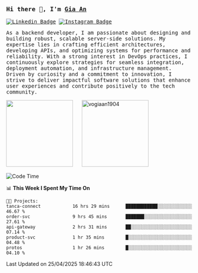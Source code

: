 ### <samp>Hi there 👋, I'm <a href="https://www.linkedin.com/in/vogiaan1904/" target="_blank">Gia An</a></samp>

<samp> [![Linkedin Badge](https://img.shields.io/badge/-LinkedIn-0e76a8?style=flat-square&logo=Linkedin&logoColor=white)](https://linkedin.com/in/vogiaan1904)
[![Instagram Badge](https://img.shields.io/badge/-Instagram-e4405f?style=flat-square&logo=Instagram&logoColor=white)](https://instagram.com/_.ja.ann_/) </samp> 

<samp>As a backend developer, I am passionate about designing and building robust, scalable server-side solutions. My expertise lies in crafting efficient architectures, developing APIs, and optimizing systems for performance and reliability. With a strong interest in DevOps practices, I continuously explore strategies for seamless integration, deployment automation, and infrastructure management. Driven by curiosity and a commitment to innovation, I strive to deliver impactful software solutions that enhance user experiences and contribute positively to the tech community.</samp>



<div>
  <img height="180em" src="https://github-readme-stats.vercel.app/api/top-langs/?username=vogiaan1904&show_icons=true&hide_border=true&layout=compact&langs_count=10&theme=transparent&include_orgs=true"/>
  &nbsp;&nbsp;&nbsp;&nbsp;
  <img height="180em" src="https://github-readme-stats.vercel.app/api?username=vogiaan1904&show_icons=true&hide_border=true&&count_private=true&include_all_commits=true&theme=transparent&locale=en" alt="vogiaan1904" />
</div>






<!--START_SECTION:waka-->
![Code Time](http://img.shields.io/badge/Code%20Time-795%20hrs%201%20min-blue)

📊 **This Week I Spent My Time On** 

```text
🐱‍💻 Projects: 
tanca-connect            16 hrs 29 mins      ████████████░░░░░░░░░░░░░   46.67 % 
order-svc                9 hrs 45 mins       ███████░░░░░░░░░░░░░░░░░░   27.61 % 
api-gateway              2 hrs 31 mins       ██░░░░░░░░░░░░░░░░░░░░░░░   07.14 % 
product-svc              1 hr 35 mins        █░░░░░░░░░░░░░░░░░░░░░░░░   04.48 % 
protos                   1 hr 26 mins        █░░░░░░░░░░░░░░░░░░░░░░░░   04.10 % 
```


 Last Updated on 25/04/2025 18:46:43 UTC
<!--END_SECTION:waka-->
